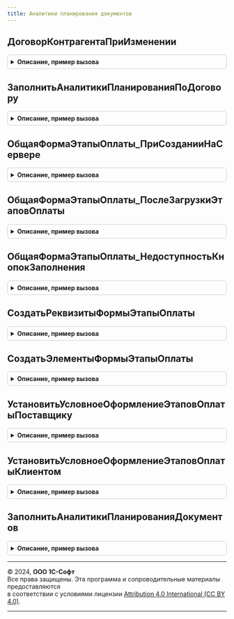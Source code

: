 ```yaml
---
title: Аналитики планирования документов
---
```



## ДоговорКонтрагентаПриИзменении
<details style="margin: 1em 0; padding: 0.5em; border: 1px solid #ccc; border-radius: 6px;">

<summary style="font-weight: bold; cursor: pointer;">Описание, пример вызова</summary>

```bsl

Процедура ДоговорКонтрагентаПриИзменении(Форма) Экспорт
```

Пример вызова
```bsl
АналитикиПланированияДокументов.ДоговорКонтрагентаПриИзменении(Форма) 
```
</details>

## ЗаполнитьАналитикиПланированияПоДоговору
<details style="margin: 1em 0; padding: 0.5em; border: 1px solid #ccc; border-radius: 6px;">

<summary style="font-weight: bold; cursor: pointer;">Описание, пример вызова</summary>

```bsl

Процедура ЗаполнитьАналитикиПланированияПоДоговору(Договор, Объект) Экспорт
```

Пример вызова
```bsl
АналитикиПланированияДокументов.ЗаполнитьАналитикиПланированияПоДоговору(Договор, Объект) 
```
</details>

## ОбщаяФормаЭтапыОплаты_ПриСозданииНаСервере
<details style="margin: 1em 0; padding: 0.5em; border: 1px solid #ccc; border-radius: 6px;">

<summary style="font-weight: bold; cursor: pointer;">Описание, пример вызова</summary>

```bsl

Процедура ОбщаяФормаЭтапыОплаты_ПриСозданииНаСервере(Форма) Экспорт
```

Пример вызова
```bsl
АналитикиПланированияДокументов.ОбщаяФормаЭтапыОплаты_ПриСозданииНаСервере(Форма) 
```
</details>

## ОбщаяФормаЭтапыОплаты_ПослеЗагрузкиЭтаповОплаты
<details style="margin: 1em 0; padding: 0.5em; border: 1px solid #ccc; border-radius: 6px;">

<summary style="font-weight: bold; cursor: pointer;">Описание, пример вызова</summary>

```bsl

Процедура ОбщаяФормаЭтапыОплаты_ПослеЗагрузкиЭтаповОплаты(Форма) Экспорт
```

Пример вызова
```bsl
АналитикиПланированияДокументов.ОбщаяФормаЭтапыОплаты_ПослеЗагрузкиЭтаповОплаты(Форма) 
```
</details>

## ОбщаяФормаЭтапыОплаты_НедоступностьКнопокЗаполнения
<details style="margin: 1em 0; padding: 0.5em; border: 1px solid #ccc; border-radius: 6px;">

<summary style="font-weight: bold; cursor: pointer;">Описание, пример вызова</summary>

```bsl

Процедура ОбщаяФормаЭтапыОплаты_НедоступностьКнопокЗаполнения(Форма) Экспорт
```

Пример вызова
```bsl
АналитикиПланированияДокументов.ОбщаяФормаЭтапыОплаты_НедоступностьКнопокЗаполнения(Форма) 
```
</details>

## СоздатьРеквизитыФормыЭтапыОплаты
<details style="margin: 1em 0; padding: 0.5em; border: 1px solid #ccc; border-radius: 6px;">

<summary style="font-weight: bold; cursor: pointer;">Описание, пример вызова</summary>

```bsl

Процедура СоздатьРеквизитыФормыЭтапыОплаты(Форма) Экспорт
```

Пример вызова
```bsl
АналитикиПланированияДокументов.СоздатьРеквизитыФормыЭтапыОплаты(Форма));
```
</details>

## СоздатьЭлементыФормыЭтапыОплаты
<details style="margin: 1em 0; padding: 0.5em; border: 1px solid #ccc; border-radius: 6px;">

<summary style="font-weight: bold; cursor: pointer;">Описание, пример вызова</summary>

```bsl

Процедура СоздатьЭлементыФормыЭтапыОплаты(Форма) Экспорт
```

Пример вызова
```bsl
АналитикиПланированияДокументов.СоздатьЭлементыФормыЭтапыОплаты(Форма));
```
</details>

## УстановитьУсловноеОформлениеЭтаповОплатыПоставщику
<details style="margin: 1em 0; padding: 0.5em; border: 1px solid #ccc; border-radius: 6px;">

<summary style="font-weight: bold; cursor: pointer;">Описание, пример вызова</summary>

```bsl

Процедура УстановитьУсловноеОформлениеЭтаповОплатыПоставщику(Форма) Экспорт
```

Пример вызова
```bsl
АналитикиПланированияДокументов.УстановитьУсловноеОформлениеЭтаповОплатыПоставщику(Форма));
```
</details>

## УстановитьУсловноеОформлениеЭтаповОплатыКлиентом
<details style="margin: 1em 0; padding: 0.5em; border: 1px solid #ccc; border-radius: 6px;">

<summary style="font-weight: bold; cursor: pointer;">Описание, пример вызова</summary>

```bsl

Процедура УстановитьУсловноеОформлениеЭтаповОплатыКлиентом(Форма) Экспорт
```

Пример вызова
```bsl
АналитикиПланированияДокументов.УстановитьУсловноеОформлениеЭтаповОплатыКлиентом(Форма));
```
</details>

## ЗаполнитьАналитикиПланированияДокументов
<details style="margin: 1em 0; padding: 0.5em; border: 1px solid #ccc; border-radius: 6px;">

<summary style="font-weight: bold; cursor: pointer;">Описание, пример вызова</summary>

```bsl

// Процедура заполняет табличную часть АналитикиПланирования у документов
Процедура ЗаполнитьАналитикиПланированияДокументов() Экспорт
```

Пример вызова
```bsl
АналитикиПланированияДокументов.ЗаполнитьАналитикиПланированияДокументов() 
```
</details>

---

© 2024, **ООО 1С-Софт**  
Все права защищены. Эта программа и сопроводительные материалы предоставляются  
в соответствии с условиями лицензии [Attribution 4.0 International (CC BY 4.0)](https://creativecommons.org/licenses/by/4.0/legalcode).

---
